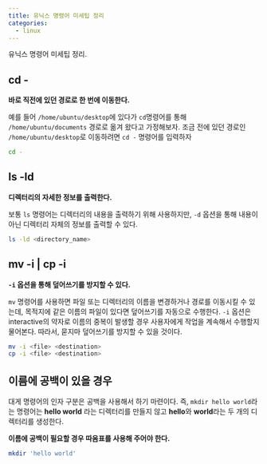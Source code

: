 ```yaml
---
title: 유닉스 명령어 미세팁 정리
categories:
  - linux
---
```


유닉스 명령어 미세팁 정리.  

## cd -

**바로 직전에 있던 경로로 한 번에 이동한다.**  

예를 들어 ```/home/ubuntu/desktop```에 있다가 ```cd```명령어를 통해 ```/home/ubuntu/documents``` 경로로 옮겨 왔다고 가정해보자. 조금 전에 있던 경로인 ```/home/ubuntu/desktop```로 이동하려면 ```cd -``` 명령어를 입력하자

```sh
cd -
```

## ls -ld

**디렉터리의 자세한 정보를 출력한다.**  

보통 ```ls``` 명령어는 디렉터리의 내용을 출력하기 위해 사용하지만, ```-d``` 옵션을 통해 내용이 아닌 디렉터리 자체의 정보를 출력할 수 있다.

```sh
ls -ld <directory_name>
```

## mv -i | cp -i

**```-i``` 옵션을 통해 덮어쓰기를 방지할 수 있다.**

```mv``` 명령어를 사용하면 파일 또는 디렉터리의 이름을 변경하거나 경로를 이동시킬 수 있는데, 목적지에 같은 이름의 파일이 있다면 덮어쓰기를 자동으로 수행한다. ```-i``` 옵션은 interactive의 약자로 이름의 중복이 발생할 경우 사용자에게 작업을 계속해서 수행할지 물어본다. 따라서, 묻지마 덮어쓰기를 방지할 수 있을 것이다.

```sh
mv -i <file> <destination>
cp -i <file> <destination>
```

## 이름에 공백이 있을 경우

대게 명령어의 인자 구분은 공백을 사용해서 하기 마련이다. 즉, ```mkdir hello world```라는 명령어는 **hello world** 라는 디렉터리를 만들지 않고 **hello**와 **world**라는 두 개의 디렉터리를 생성한다.  

**이름에 공백이 필요할 경우 따옴표를 사용해 주어야 한다.**

```sh
mkdir 'hello world'
```